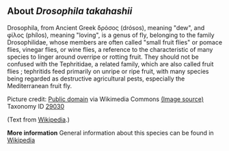 **About *Drosophila takahashii***
-------------------------
Drosophila, from Ancient Greek δρόσος (drósos), meaning "dew", and 
φίλος (phílos), meaning "loving", is a genus of fly, belonging to the 
family Drosophilidae, whose members are often called "small fruit 
flies" or pomace flies, vinegar flies, or wine flies, a reference to 
the characteristic of many species to linger around overripe or 
rotting fruit. They should not be confused with the Tephritidae, a 
related family, which are also called fruit flies ; tephritids feed 
primarily on unripe or ripe fruit, with many species being regarded as 
destructive agricultural pests, especially the Mediterranean fruit 
fly.


Picture credit: [Public domain](https://commons.wikimedia.org/wiki/Main_Page) via Wikimedia Commons [(Image source)](https://en.wikipedia.org/wiki/File:Drosophila_pseudoobscura-Male.png)
Taxonomy ID [29030](https://www.uniprot.org/taxonomy/29030)

(Text from [Wikipedia](https://en.wikipedia.org/).)

**More information**
General information about this species can be found in [Wikipedia](https://en.wikipedia.org/wiki/Drosophila)
